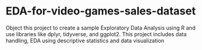 # EDA-for-video-games-sales-dataset
Object this project to create a sample Exploratory Data Analysis using R and use libraries like dplyr, tidyverse, and ggplot2. This project includes data handling, EDA using descriptive statistics and data visualization
